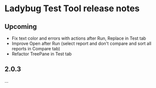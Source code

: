 Ladybug Test Tool release notes
===============================



Upcoming
--------

- Fix text color and errors with actions after Run, Replace in Test tab
- Improve Open after Run (select report and don't compare and sort all reports in Compare tab)
- Refactor TreePane in Test tab



2.0.3
---

...